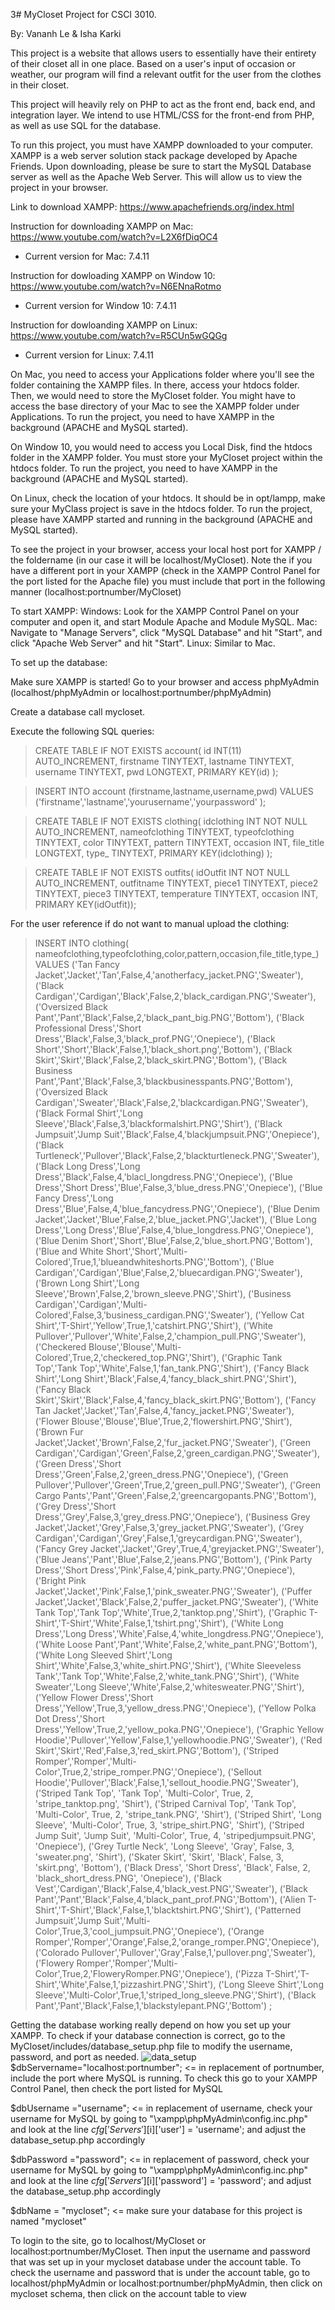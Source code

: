 3# MyCloset
Project for CSCI 3010.

By: Vananh Le & Isha Karki

This project is a website that allows users to essentially have their entirety of 
their closet all in one place. Based on a user's input of occasion or weather, our program will
find a relevant outfit for the user from the clothes in their closet. 

This project will heavily rely on PHP to act as the front end, back end, and integration layer. We intend to
use HTML/CSS for the front-end from PHP, as well as use SQL for the database.

To run this project, you must have XAMPP downloaded to your computer. XAMPP is a web server solution stack package developed by Apache Friends. Upon downloading, 
please be sure to start the MySQL Database server as well as the Apache Web Server. This will allow us to view the project in your browser.

Link to download XAMPP: https://www.apachefriends.org/index.html

Instruction for downloading XAMPP on Mac: https://www.youtube.com/watch?v=L2X6fDiqOC4
- Current version for Mac: 7.4.11

Instruction for dowloading XAMPP on Window 10: https://www.youtube.com/watch?v=N6ENnaRotmo
- Current version for Window 10: 7.4.11

Instruction for dowloanding XAMPP on Linux: https://www.youtube.com/watch?v=R5CUn5wGQGg
- Current version for Linux: 7.4.11

On Mac, you need to access your Applications folder where you'll see the folder containing the XAMPP files. In there, access your htdocs folder. Then, we would need to store the MyCloset folder. 
You might have to access the base directory of your Mac to see the XAMPP folder under Applications. To run the project, you need to have XAMPP in the background (APACHE and MySQL started).

On Window 10, you would need to access you Local Disk, find the htdocs folder in the XAMPP folder. You must store your MyCloset project within the htdocs folder. To run the project, you need to have XAMPP in the background (APACHE and MySQL started).

On Linux, check the location of your htdocs. It should be in opt/lampp, make sure your MyClass project is save in the htdocs folder. To run the project, please have XAMPP started and running in the background (APACHE and MySQL started).

To see the project in your browser, access your local host port for XAMPP / the foldername (in our case it will be localhost/MyCloset). Note the if you have a different port in your XAMPP (check in the XAMPP Control Panel for the port listed for the Apache file) you must include that port in the following manner (localhost:portnumber/MyCloset) 

To start XAMPP:
Windows: Look for the XAMPP Control Panel on your computer and open it, and start Module Apache and Module MySQL.
Mac: Navigate to "Manage Servers", click "MySQL Database" and hit "Start", and click "Apache Web Server" and hit "Start".
Linux: Similar to Mac.

To set up the database:

Make sure XAMPP is started! Go to your browser and access phpMyAdmin (localhost/phpMyAdmin or localhost:portnumber/phpMyAdmin)

Create a database call mycloset.

Execute the following SQL queries:

>CREATE TABLE IF NOT EXISTS account(
>    id INT(11) AUTO_INCREMENT, 
>    firstname TINYTEXT,
>    lastname TINYTEXT,
>    username TINYTEXT,
>    pwd LONGTEXT,
>    PRIMARY KEY(id)
);

>INSERT INTO account
   (firstname,lastname,username,pwd)
VALUES
    ('firstname','lastname','yourusername','yourpassword'
);


>CREATE TABLE IF NOT EXISTS clothing( idclothing INT NOT NULL AUTO_INCREMENT, nameofclothing TINYTEXT, typeofclothing TINYTEXT, color TINYTEXT, pattern TINYTEXT, occasion INT, file_title LONGTEXT, type_ TINYTEXT, PRIMARY KEY(idclothing)
);

>CREATE TABLE IF NOT EXISTS outfits( idOutfit INT NOT NULL AUTO_INCREMENT, outfitname TINYTEXT, piece1 TINYTEXT, piece2 TINYTEXT, piece3 TINYTEXT, temperature TINYTEXT, occasion INT, PRIMARY KEY(idOutfit));

For the user reference if do not want to manual upload the clothing:
>INSERT INTO clothing(
    nameofclothing,typeofclothing,color,pattern,occasion,file_title,type_)
VALUES
	('Tan Fancy Jacket','Jacket','Tan',False,4,'anotherfacy_jacket.PNG','Sweater'),
    ('Black Cardigan','Cardigan','Black',False,2,'black_cardigan.PNG','Sweater'),
    ('Oversized Black Pant','Pant','Black',False,2,'black_pant_big.PNG','Bottom'),
    ('Black Professional Dress','Short Dress','Black',False,3,'black_prof.PNG','Onepiece'),
    ('Black Short','Short','Black',False,1,'black_short.png','Bottom'),
    ('Black Skirt','Skirt','Black',False,2,'black_skirt.PNG','Bottom'),
    ('Black Business Pant','Pant','Black',False,3,'blackbusinesspants.PNG','Bottom'),
    ('Oversized Black Cardigan','Sweater','Black',False,2,'blackcardigan.PNG','Sweater'),
    ('Black Formal Shirt','Long Sleeve','Black',False,3,'blackformalshirt.PNG','Shirt'),
    ('Black Jumpsuit','Jump Suit','Black',False,4,'blackjumpsuit.PNG','Onepiece'),
    ('Black Turtleneck','Pullover','Black',False,2,'blackturtleneck.PNG','Sweater'),
    ('Black Long Dress','Long Dress','Black',False,4,'blacl_longdress.PNG','Onepiece'),
    ('Blue Dress','Short Dress','Blue',False,3,'blue_dress.PNG','Onepiece'),
    ('Blue Fancy Dress','Long Dress','Blue',False,4,'blue_fancydress.PNG','Onepiece'),
    ('Blue Denim Jacket','Jacket','Blue',False,2,'blue_jacket.PNG','Jacket'),
    ('Blue Long Dress','Long Dress','Blue',False,4,'blue_longdress.PNG','Onepiece'),
    ('Blue Denim Short','Short','Blue',False,2,'blue_short.PNG','Bottom'),
    ('Blue and White Short','Short','Multi-Colored',True,1,'blueandwhiteshorts.PNG','Bottom'),
    ('Blue Cardigan','Cardigan','Blue',False,2,'bluecardigan.PNG','Sweater'),
    ('Brown Long Shirt','Long Sleeve','Brown',False,2,'brown_sleeve.PNG','Shirt'),
    ('Business Cardigan','Cardigan','Multi-Colored',False,3,'business_cardigan.PNG','Sweater'),
    ('Yellow Cat Shirt','T-Shirt','Yellow',True,1,'catshirt.PNG','Shirt'),
    ('White Pullover','Pullover','White',False,2,'champion_pull.PNG','Sweater'),
    ('Checkered Blouse','Blouse','Multi-Colored',True,2,'checkered_top.PNG','Shirt'),
    ('Graphic Tank Top','Tank Top','White',False,1,'fan_tank.PNG','Shirt'),
    ('Fancy Black Shirt','Long Shirt','Black',False,4,'fancy_black_shirt.PNG','Shirt'),
    ('Fancy Black Skirt','Skirt','Black',False,4,'fancy_black_skirt.PNG','Bottom'),
    ('Fancy Tan Jacket','Jacket','Tan',False,4,'fancy_jacket.PNG','Sweater'),
    ('Flower Blouse','Blouse','Blue',True,2,'flowershirt.PNG','Shirt'),
    ('Brown Fur Jacket','Jacket','Brown',False,2,'fur_jacket.PNG','Sweater'),
    ('Green Cardigan','Cardigan','Green',False,2,'green_cardigan.PNG','Sweater'),
    ('Green Dress','Short Dress','Green',False,2,'green_dress.PNG','Onepiece'),
    ('Green Pullover','Pullover','Green',True,2,'green_pull.PNG','Sweater'),
    ('Green Cargo Pants','Pant','Green',False,2,'greencargopants.PNG','Bottom'),
    ('Grey Dress','Short Dress','Grey',False,3,'grey_dress.PNG','Onepiece'),
    ('Business Grey Jacket','Jacket','Grey',False,3,'grey_jacket.PNG','Sweater'),
    ('Grey Cardigan','Cardigan','Grey',False,1,'greycardigan.PNG','Sweater'),
    ('Fancy Grey Jacket','Jacket','Grey',True,4,'greyjacket.PNG','Sweater'),
    ('Blue Jeans','Pant','Blue',False,2,'jeans.PNG','Bottom'),
    ('Pink Party Dress','Short Dress','Pink',False,4,'pink_party.PNG','Onepiece'),
    ('Bright Pink Jacket','Jacket','Pink',False,1,'pink_sweater.PNG','Sweater'),
    ('Puffer Jacket','Jacket','Black',False,2,'puffer_jacket.PNG','Sweater'),
    ('White Tank Top','Tank Top','White',True,2,'tanktop.png','Shirt'),
    ('Graphic T-Shirt','T-Shirt','White',False,1,'tshirt.png','Shirt'),
    ('White Long Dress','Long Dress','White',False,4,'white_longdress.PNG','Onepiece'),
    ('White Loose Pant','Pant','White',False,2,'white_pant.PNG','Bottom'),
    ('White Long Sleeved Shirt','Long Shirt','White',False,3,'white_shirt.PNG','Shirt'),
    ('White Sleeveless Tank','Tank Top','White',False,2,'white_tank.PNG','Shirt'),
    ('White Sweater','Long Sleeve','White',False,2,'whitesweater.PNG','Shirt'),
    ('Yellow Flower Dress','Short Dress','Yellow',True,3,'yellow_dress.PNG','Onepiece'),
    ('Yellow Polka Dot Dress','Short Dress','Yellow',True,2,'yellow_poka.PNG','Onepiece'),
    ('Graphic Yellow Hoodie','Pullover','Yellow',False,1,'yellowhoodie.PNG','Sweater'),
    ('Red Skirt','Skirt','Red',False,3,'red_skirt.PNG','Bottom'),
    ('Striped Romper','Romper','Multi-Color',True,2,'stripe_romper.PNG','Onepiece'),
    ('Sellout Hoodie','Pullover','Black',False,1,'sellout_hoodie.PNG','Sweater'),
    ('Striped Tank Top', 'Tank Top', 'Multi-Color', True, 2, 'stripe_tanktop.png', 'Shirt'),
    ('Striped Carnival Top', 'Tank Top', 'Multi-Color', True, 2, 'stripe_tank.PNG', 'Shirt'),
    ('Striped Shirt', 'Long Sleeve', 'Multi-Color', True, 3, 'stripe_shirt.PNG', 'Shirt'),
    ('Striped Jump Suit', 'Jump Suit', 'Multi-Color', True, 4, 'stripedjumpsuit.PNG', 'Onepiece'),
    ('Grey Turtle Neck', 'Long Sleeve', 'Gray', False, 3, 'sweater.png', 'Shirt'),
    ('Skater Skirt', 'Skirt', 'Black', False, 3, 'skirt.png', 'Bottom'),
    ('Black Dress', 'Short Dress', 'Black', False, 2, 'black_short_dress.PNG', 'Onepiece'),
    ('Black Vest','Cardigan','Black',False,4,'black_vest.PNG','Sweater'),
    ('Black Pant','Pant','Black',False,4,'black_pant_prof.PNG','Bottom'),
    ('Alien T-Shirt','T-Shirt','Black',False,1,'blacktshirt.PNG','Shirt'),
    ('Patterned Jumpsuit','Jump Suit','Multi-Color',True,3,'cool_jumpsuit.PNG','Onepiece'),
    ('Orange Romper','Romper','Orange',False,2,'orange_romper.PNG','Onepiece'),
    ('Colorado Pullover','Pullover','Gray',False,1,'pullover.png','Sweater'),
    ('Flowery Romper','Romper','Multi-Color',True,2,'FloweryRomper.PNG','Onepiece'),
    ('Pizza T-Shirt','T-Shirt','White',False,1,'pizzashirt.PNG','Shirt'),
    ('Long Sleeve Shirt','Long Sleeve','Multi-Color',True,1,'striped_long_sleeve.PNG','Shirt'),
    ('Black Pant','Pant','Black',False,1,'blackstylepant.PNG','Bottom')
;

Getting the database working really depend on how you set up your XAMPP. To check if your database connection is correct, go to the MyCloset/includes/database_setup.php file to modify the username, password, and port as needed. 
![data_setup](checkpoints/screenshots/data_setup.png)
$dbServername="localhost:portnumber"; <= in replacement of portnumber, include the port where MySQL is running. To check this go to your XAMPP Control Panel, then check the port listed for MySQL

$dbUsername ="username"; <= in replacement of username, check your username for MySQL by going to "\xampp\phpMyAdmin\config.inc.php" and look at the line $cfg['Servers'][$i]['user'] = 'username'; and adjust the  database_setup.php accordingly

$dbPassword ="password"; <= in replacement of password, check your username for MySQL by going to "\xampp\phpMyAdmin\config.inc.php" and look at the line $cfg['Servers'][$i]['password'] = 'password'; and adjust the  database_setup.php accordingly

$dbName = "mycloset"; <= make sure your database for this project is named "mycloset"

To login to the site, go to localhost/MyCloset or localhost:portnumber/MyCloset. Then input the username and password that was set up in your mycloset database under the account table. To check the username and password that is under the account table, go to localhost/phpMyAdmin or localhost:portnumber/phpMyAdmin, then click on mycloset schema, then click on the account table to view

